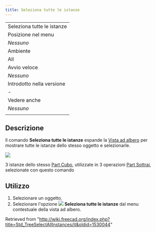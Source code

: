 ```yaml
---
title: Seleziona tutte le istanze
---
```

|  |
| --- |
| Seleziona tutte le istanze |
| Posizione nel menu |
| *Nessuno* |
| Ambiente |
| All |
| Avvio veloce |
| *Nessuno* |
| Introdotto nella versione |
| - |
| Vedere anche |
| *Nessuno* |
|  |

## Descrizione

Il comando **Seleziona tutte le istanze** espande la [Vista ad albero](/Tree_view/it "Tree view/it") per mostrare tutte le istanze dello stesso oggetto e selezionarle.

![](/images/Std_TreeSelectAllInstances_Example.png)

3 istanze dello stesso [Part Cubo](/Part_Box/it "Part Box/it"), utilizzate in 3 operazioni [Part Sottrai](/Part_Cut/it "Part Cut/it"), selezionate con questo comando

## Utilizzo

1. Selezionare un oggetto.
2. Selezionare l'opzione **![](/images/Std_TreeSelectAllInstances.svg) Seleziona tutte le istanze** dal menu contestuale della vista ad albero.

Retrieved from "<http://wiki.freecad.org/index.php?title=Std_TreeSelectAllInstances/it&oldid=1530044>"